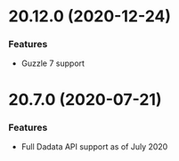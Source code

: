# 20.12.0 (2020-12-24)

### Features

-   Guzzle 7 support

# 20.7.0 (2020-07-21)

### Features

-   Full Dadata API support as of July 2020
